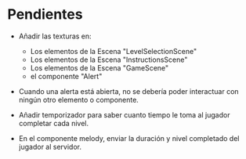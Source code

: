 # Pendientes

- Añadir las texturas en:
  - Los elementos de la Escena "LevelSelectionScene"
  - Los elementos de la Escena "InstructionsScene"
  - Los elementos de la Escena "GameScene"
  - el componente "Alert"

- Cuando una alerta está abierta, no se debería poder interactuar con ningún otro elemento o componente.
- Añadir temporizador para saber cuanto tiempo le toma al jugador completar cada nivel.
- En el componente melody, enviar la duración y nivel completado del jugador al servidor.
